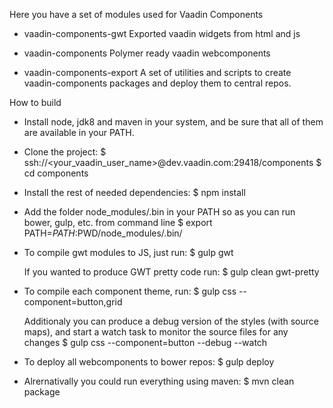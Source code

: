 Here you have a set of modules used for Vaadin Components

- vaadin-components-gwt
   Exported vaadin widgets from html and js

- vaadin-components
   Polymer ready vaadin webcomponents

- vaadin-components-export
   A set of utilities and scripts to create vaadin-components
   packages and deploy them to central repos.


How to build

- Install node, jdk8 and maven in your system, and
  be sure that all of them are available in your PATH.

- Clone the project:
  $ ssh://<your_vaadin_user_name>@dev.vaadin.com:29418/components
  $ cd components

- Install the rest of needed dependencies:
  $ npm install

- Add the folder node_modules/.bin in your PATH so as you can run
  bower, gulp, etc. from command line
  $ export PATH=$PATH:$PWD/node_modules/.bin/

- To compile gwt modules to JS, just run:
  $ gulp gwt

  If you wanted to produce GWT pretty code run:
  $ gulp clean gwt-pretty

- To compile each component theme, run:
  $ gulp css --component=button,grid

  Additionaly you can produce a debug version of the styles (with source maps),
  and start a watch task to monitor the source files for any changes
  $ gulp css --component=button --debug --watch

- To deploy all webcomponents to bower repos:
  $ gulp deploy

- Alrernativally you could run everything using maven:
  $ mvn clean package

